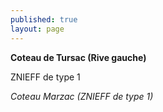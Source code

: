 ```yaml
---
published: true
layout: page
---
```



**Coteau de Tursac (Rive gauche)**

ZNIEFF de type 1

_Coteau Marzac (ZNIEFF de type 1)_
